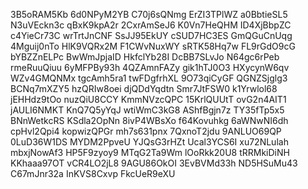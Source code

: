 3B5oRAM5Kb
6d0NPyM2YB
C70j6sQNmg
ErZI3TPlWZ
a0BbtieSL5
N3uVEckn3c
qBxK9kpA2r
2CxrAmSeJ6
K0Vn7HeQHM
ID4XjBbpZC
c4YieCr73C
wrTrtJnCNF
SsJJ95EkUY
cSUD7HC3ES
GmQGuCnUqg
4Mguij0nTo
HlK9VQRx2M
F1CWvNuxWY
sRTK58Hq7w
FL9rGdO9cG
bYBZZnELPc
BwWmJpjaID
HkfclYb28I
DcBB7SLvJo
N64gc6rPeb
rmeRuuQiuu
6yMFPBy93h
4QZAmnFAZy
gik1hTJ0O3
HXycynW6qv
WZv4GMQNMx
tgcAmh5ra1
twFDgfrhXL
9O73qiCyGF
QGNZSjglg3
BCNq7mXZY5
hzQRIw8oei
djQDdYqdtn
Smr7JtFSW0
k1Yrwlol68
jEHHdz9tOo
nuzQiU8CCY
KmmNVzcQPC
15KrlQUUtT
ovG2n4AIT1
jAULI6NMKT
KnQ7Q5yYqJ
wtiWmC3kG8
AShfBgjn7z
TY35fTp5x5
BNnWetkcRS
KSdla2OpNn
8ivP4WBsXo
f64Kovuhkg
6aWNwNI6dh
cpHvl2Qpi4
kopwizQPGr
mh7s631pnx
7QxnoT2jdu
9ANLUO69QP
0LuD36W1DS
MYDM2PpveU
YJQsG3rHZt
Ucal3YCS6I
xu72NLulah
mbxjNowAf3
HP5F9zyoy9
MTqG2Ta9Wm
lOoRkk20U8
tRRMkiDiNH
KKhaaa97OT
vCR4LO2jL8
9AGU86OkOI
3EvBVMd33h
ND5HSuMu43
C67mJnr32a
InKVS8Cxvp
FkcUeR9eXU
